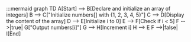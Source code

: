 :::mermaid
graph TD
    A[Start] --> B[Declare and initialize an array of integers]
    B --> C["Initialize numbers[] with {1, 2, 3, 4, 5}"]
    C --> D[Display the content of the array]
    D --> E[Initialize i to 0]
    E --> F[Check if i < 5]
    F -->|true| G["Output numbers[i]"]
    G --> H[Increment i]
    H --> E
    F -->|false| I[End]
